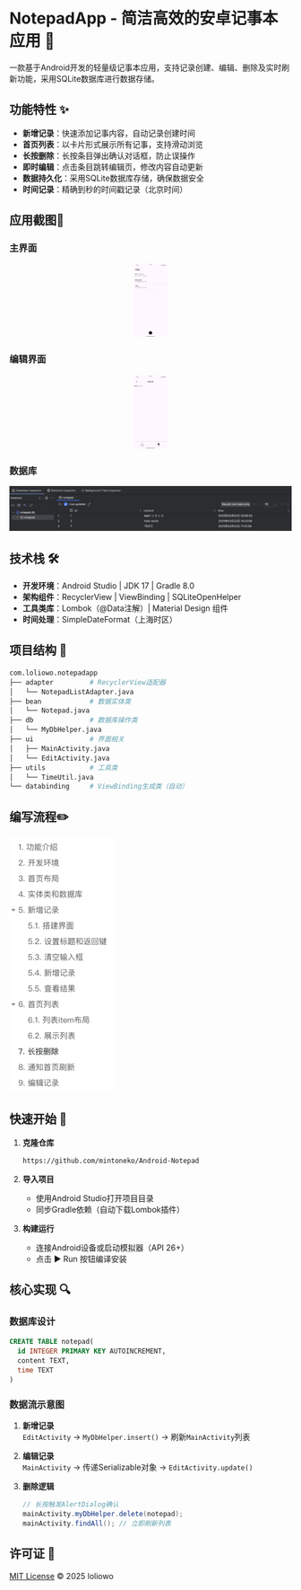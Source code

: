 # NotepadApp - 简洁高效的安卓记事本应用 📝

一款基于Android开发的轻量级记事本应用，支持记录创建、编辑、删除及实时刷新功能，采用SQLite数据库进行数据存储。

## 功能特性 ✨
- **新增记录**：快速添加记事内容，自动记录创建时间  
- **首页列表**：以卡片形式展示所有记事，支持滑动浏览  
- **长按删除**：长按条目弹出确认对话框，防止误操作  
- **即时编辑**：点击条目跳转编辑页，修改内容自动更新  
- **数据持久化**：采用SQLite数据库存储，确保数据安全  
- **时间记录**：精确到秒的时间戳记录（北京时间）  

## 应用截图📖

### 主界面

<div align="center">

<img src="images/main_page.png" alt="main_page" style="zoom:33%;height:400px" />

</div>

### 编辑界面

<div align="center">
<img src="images/edit.png" alt="edit" style="zoom:33%;height:400px" />

</div>

### 数据库

![image-20250322210446809](images/image-20250322210446809.png)

## 技术栈 🛠️

- **开发环境**：Android Studio | JDK 17 | Gradle 8.0
- **架构组件**：RecyclerView | ViewBinding | SQLiteOpenHelper
- **工具类库**：Lombok（@Data注解）| Material Design 组件
- **时间处理**：SimpleDateFormat（上海时区）

## 项目结构 📂

```bash
com.loliowo.notepadapp
├── adapter         # RecyclerView适配器
│   └── NotepadListAdapter.java
├── bean            # 数据实体类
│   └── Notepad.java
├── db              # 数据库操作类
│   └── MyDbHelper.java  
├── ui              # 界面相关
│   ├── MainActivity.java 
│   └── EditActivity.java
├── utils           # 工具类
│   └── TimeUtil.java
└── databinding     # ViewBinding生成类（自动）
```

## 编写流程✏️

<img src="images/image-20250322210539473.png" alt="image-20250322210539473" style="zoom:50%;" />

## 快速开始 🚀

1. **克隆仓库**
   ```bash
   https://github.com/mintoneko/Android-Notepad

2. **导入项目**
   - 使用Android Studio打开项目目录
   - 同步Gradle依赖（自动下载Lombok插件）

3. **构建运行**
   - 连接Android设备或启动模拟器（API 26+）
   - 点击 ▶ Run 按钮编译安装

## 核心实现 🔍
### 数据库设计
```sql
CREATE TABLE notepad(
  id INTEGER PRIMARY KEY AUTOINCREMENT,
  content TEXT,
  time TEXT
)
```

### 数据流示意图
1. **新增记录**  
   `EditActivity` → `MyDbHelper.insert()` → 刷新`MainActivity`列表

2. **编辑记录**  
   `MainActivity` → 传递Serializable对象 → `EditActivity.update()`

3. **删除逻辑**  
   
   ```java
   // 长按触发AlertDialog确认
   mainActivity.myDbHelper.delete(notepad);
   mainActivity.findAll(); // 立即刷新列表
   ```

## 许可证 📄

[MIT License](LICENSE) © 2025 loliowo
